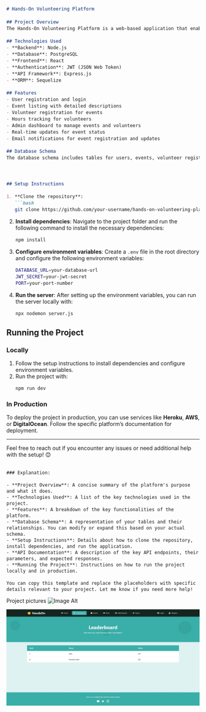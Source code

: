 

```markdown
# Hands-On Volunteering Platform

## Project Overview
The Hands-On Volunteering Platform is a web-based application that enables individuals to manage and engage in volunteer activities and events. It allows users to register for events, track volunteer hours, and view upcoming opportunities. Administrators can manage events, view participant lists, and ensure seamless coordination between volunteers and event organizers.

## Technologies Used
- **Backend**: Node.js
- **Database**: PostgreSQL
- **Frontend**: React
- **Authentication**: JWT (JSON Web Token)
- **API Framework**: Express.js
- **ORM**: Sequelize

## Features
- User registration and login
- Event listing with detailed descriptions
- Volunteer registration for events
- Hours tracking for volunteers
- Admin dashboard to manage events and volunteers
- Real-time updates for event status
- Email notifications for event registration and updates

## Database Schema
The database schema includes tables for users, events, volunteer registrations, and event categories. Below is a simplified version of the database schema:



## Setup Instructions

1. **Clone the repository**:
   ```bash
   git clone https://github.com/your-username/hands-on-volunteering-platform.git
   ```

2. **Install dependencies**:
   Navigate to the project folder and run the following command to install the necessary dependencies:
   ```bash
   npm install
   ```

3. **Configure environment variables**:
   Create a `.env` file in the root directory and configure the following environment variables:
   ```bash
   DATABASE_URL=your-database-url
   JWT_SECRET=your-jwt-secret
   PORT=your-port-number
   ```

4. **Run the server**:
   After setting up the environment variables, you can run the server locally with:
   ```bash
   npx nodemon server.js
   ```



## Running the Project

### Locally
1. Follow the setup instructions to install dependencies and configure environment variables.
2. Run the project with:
   ```bash
   npm run dev
   ```

### In Production
To deploy the project in production, you can use services like **Heroku**, **AWS**, or **DigitalOcean**. Follow the specific platform’s documentation for deployment.

---

Feel free to reach out if you encounter any issues or need additional help with the setup! 😊
```

### Explanation:

- **Project Overview**: A concise summary of the platform's purpose and what it does.
- **Technologies Used**: A list of the key technologies used in the project.
- **Features**: A breakdown of the key functionalities of the platform.
- **Database Schema**: A representation of your tables and their relationships. You can modify or expand this based on your actual schema.
- **Setup Instructions**: Details about how to clone the repository, install dependencies, and run the application.
- **API Documentation**: A description of the key API endpoints, their parameters, and expected responses.
- **Running the Project**: Instructions on how to run the project locally and in production.

You can copy this template and replace the placeholders with specific details relevant to your project. Let me know if you need more help!

```
Project pictures 
 ![Image Alt]([image_url](https://github.com/Hasib2202/hands-on-volunteering-platform/blob/0aa38e82cb1f960f6743ecc8644e50622b9dc3f1/Screenshot_11-3-2025_1941_localhost.jpeg))
     
![Image Alt](https://github.com/Hasib2202/hands-on-volunteering-platform/blob/98e7e5d18e8cf9e9fa933d8ccffafaf25c7d1662/Screenshot_11-3-2025_19412_localhost.jpeg)

